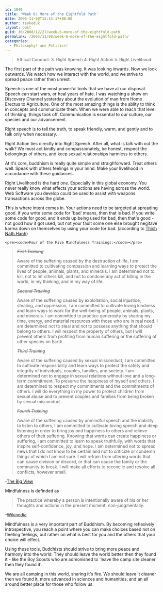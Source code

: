 ```yaml
---
id: 1040
title: 'Week 6: More of the Eightfold Path'
date: 2005-11-08T12:15:17+00:00
author: tsykoduk
layout: post
guid: 30/2008/12/27/week-6-more-of-the-eightfold-path
permalink: /2005/11/08/week-6-more-of-the-eightfold-path/
categories:
  - Philosophy! and Politics!
---
```

<blockquote>Ethical Conduct:
3. Right Speech
4. Right Action
5. Right Livelihood</blockquote>

<p>The first part of the path was knowing. It was looking inwards. Now we look outwards. We watch how we interact with the world, and we strive to spread peace rather then unrest.</p>


<p>Speech is one of the most powerful tools that we have at our disposal. Speech can start wars, or heal years of hate. I was watching a show on Discovery Channel yesterday about the evolution of man from Homo Erectus to Agriculture. One of the most amazing things is the ablity to think in concepts and communicate them. When we were able to reach that level of thinking, things took off. Communication is essential to our culture, our species and our advancement.</p>


<p>Right speech is to tell the truth, to speak friendly, warm, and gently and to talk only when necessary.</p>


<p>Right Action ties directly into Right Speech. After all, what is talk with out the walk? We must act kindly and compassionately, be honest, respect the belongings of others, and keep sexual relationships harmless to others.</p>


<p>At it's core, buddhism is really quite simple and straighforward. Treat others well. Speak with others feelings in your mind. Make your livelihood in accordance with these guidances.</p>


<p>Right Livelihood is the hard one. Especially in this global economy. You never really know what effects your actions are having across the world. Web Software you develop could be used to assist with weapons transactions across the globe.</p>


<p>This is where intent comes in. Your actions need to be targeted at spreading good. If you write some code for 'bad' means, then that is bad. If you write some code for good, and it ends up being used for bad, then that's good - not good how it got used, but not your fault some one else brought negitave karma down on themselves by using your code for bad.
(according to <a href="http://www.plumvillage.org">Thich Nath Hanh</a>)</p>


	<pre><code>Four of the Five Mindfulness Trainings:</code></pre>


<blockquote><del><em>First Training</em></del>

<p>Aware of the suffering caused by the destruction of life, I am committed to cultivating compassion and learning ways to protect the lives of people, animals, plants, and minerals. I am determined not to kill, not to let others kill, and not to condone any act of killing in the world, in my thinking, and in my way of life.</p>


<p><del><em>Second Training</em></del></p>


<p>Aware of the suffering caused by exploitation, social injustice, stealing, and oppression, I am committed to cultivate loving kindness and learn ways to work for the well-being of people, animals, plants, and minerals. I am committed to practice generosity by sharing my time, energy, and material resources with those who are in real need. I am determined not to steal and not to possess anything that should belong to others. I will respect the property of others, but I will prevent others from profiting from human suffering or the suffering of other species on Earth.</p>


<p><del><em>Third Training</em></del></p>


<p>Aware of the suffering caused by sexual misconduct, I am committed to cultivate responsibility and learn ways to protect the safety and integrity of individuals, couples, families, and society. I am determined not to engage in sexual relations without love and a long-term commitment. To preserve the happiness of myself and others, I am determined to respect my commitments and the commitments of others. I will do everything in my power to protect children from sexual abuse and to prevent couples and families from being broken by sexual misconduct.</p>


<p><del><em>Fourth Training</em></del></p>


<p>Aware of the suffering caused by unmindful speech and the inability to listen to others, I am committed to cultivate loving speech and deep listening in order to bring joy and happiness to others and relieve others of their suffering. Knowing that words can create happiness or suffering, I am committed to learn to speak truthfully, with words that inspire self-confidence, joy, and hope. I am determined not to spread news that I do not know to be certain and not to criticize or condemn things of which I am not sure. I will refrain from uttering words that can cause division or discord, or that can cause the family or the community to break. I will make all efforts to reconcile and resolve all conflicts, however small.</blockquote></p>


<p>-<a href="http://www.thebigview.com/buddhism/index.html">The Big View</a></p>


<p>Mindfulness is definded as</p>


<blockquote>The practice whereby a person is intentionally aware of his or her thoughts and actions in the present moment, non-judgmentally.</blockquote>

<p>-<a href="http://en.wikipedia.org/wiki/Mindfulness">Wikipedia</a></p>


<p>Mindfulness is a very important part of Buddhism. By becoming reflexively introspective, you reach a point where you can make choices based not on fleeting feelings, but rather on what is best for you and the others that your choice will effect.</p>


<p>Using these tools, Buddhists should strive to bring more peace and harmony into the world. They should leave the world better then they found it - like the Boy Scouts who are admonished to 'leave the camp site cleaner then they found it'.</p>


<p>We are all camping in this world, sharing it's fire. We should leave it cleaner then we found it, more advanced in sciences and humanities, and an all around better place for those who follow us.</p>
